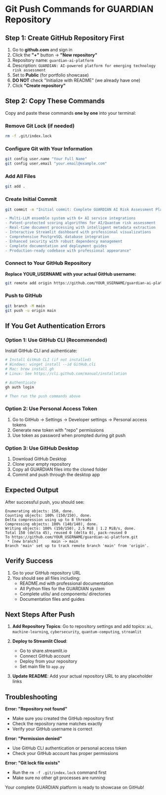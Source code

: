 # Git Push Commands for GUARDIAN Repository

## Step 1: Create GitHub Repository First

1. Go to **github.com** and sign in
2. Click the **"+"** button → **"New repository"**
3. Repository name: `guardian-ai-platform`
4. Description: `GUARDIAN: AI-powered platform for emerging technology risk assessment`
5. Set to **Public** (for portfolio showcase)
6. **DO NOT** check "Initialize with README" (we already have one)
7. Click **"Create repository"**

## Step 2: Copy These Commands

Copy and paste these commands **one by one** into your terminal:

### Remove Git Lock (if needed)
```bash
rm -f .git/index.lock
```

### Configure Git with Your Information
```bash
git config user.name "Your Full Name"
git config user.email "your.email@example.com"
```

### Add All Files
```bash
git add .
```

### Create Initial Commit
```bash
git commit -m "Initial commit: Complete GUARDIAN AI Risk Assessment Platform

- Multi-LLM ensemble system with 6+ AI service integrations
- Patent-protected scoring algorithms for AI/Quantum risk assessment
- Real-time document processing with intelligent metadata extraction
- Interactive Streamlit dashboard with professional visualizations
- Comprehensive PostgreSQL database integration
- Enhanced security with robust dependency management
- Complete documentation and deployment guides
- Production-ready codebase with professional appearance"
```

### Connect to Your GitHub Repository
**Replace YOUR_USERNAME with your actual GitHub username:**
```bash
git remote add origin https://github.com/YOUR_USERNAME/guardian-ai-platform.git
```

### Push to GitHub
```bash
git branch -M main
git push -u origin main
```

## If You Get Authentication Errors

### Option 1: Use GitHub CLI (Recommended)
Install GitHub CLI and authenticate:
```bash
# Install GitHub CLI (if not installed)
# Windows: winget install --id GitHub.cli
# Mac: brew install gh
# Linux: See https://cli.github.com/manual/installation

# Authenticate
gh auth login

# Then run the push commands above
```

### Option 2: Use Personal Access Token
1. Go to GitHub → Settings → Developer settings → Personal access tokens
2. Generate new token with "repo" permissions
3. Use token as password when prompted during git push

### Option 3: Use GitHub Desktop
1. Download GitHub Desktop
2. Clone your empty repository
3. Copy all GUARDIAN files into the cloned folder
4. Commit and push through the desktop app

## Expected Output

After successful push, you should see:
```
Enumerating objects: 150, done.
Counting objects: 100% (150/150), done.
Delta compression using up to 8 threads
Compressing objects: 100% (140/140), done.
Writing objects: 100% (150/150), 2.5 MiB | 1.2 MiB/s, done.
Total 150 (delta 45), reused 0 (delta 0), pack-reused 0
To https://github.com/YOUR_USERNAME/guardian-ai-platform.git
 * [new branch]      main -> main
Branch 'main' set up to track remote branch 'main' from 'origin'.
```

## Verify Success

1. Go to your GitHub repository URL
2. You should see all files including:
   - README.md with professional documentation
   - All Python files for the GUARDIAN system
   - Complete utils/ and components/ directories
   - Documentation files and guides

## Next Steps After Push

1. **Add Repository Topics**: Go to repository settings and add topics:
   `ai`, `machine-learning`, `cybersecurity`, `quantum-computing`, `streamlit`

2. **Deploy to Streamlit Cloud**:
   - Go to share.streamlit.io
   - Connect GitHub account
   - Deploy from your repository
   - Set main file to `app.py`

3. **Update README**: Add your actual repository URL to any placeholder links

## Troubleshooting

**Error: "Repository not found"**
- Make sure you created the GitHub repository first
- Check the repository name matches exactly
- Verify your GitHub username is correct

**Error: "Permission denied"**
- Use GitHub CLI authentication or personal access token
- Check your GitHub account has proper permissions

**Error: "Git lock file exists"**
- Run the `rm -f .git/index.lock` command first
- Make sure no other git processes are running

Your complete GUARDIAN platform is ready to showcase on GitHub!